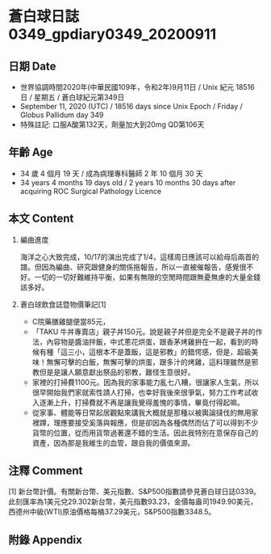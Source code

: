 [_metadata_:encoding]: - "utf-8"
[_metadata_:language]: - "zh-Hant-TW"
[_metadata_:fileformat]: - "markdown"
[_metadata_:MIME_type]: - "text/plain"
[_metadata_:markdown_version]: - "commonmark version 0.29"
[_metadata_:markdown_spec]: - "https://spec.commonmark.org/0.29/"

# 蒼白球日誌0349_gpdiary0349_20200911 #

## 日期 Date ##

* 世界協調時間2020年(中華民國109年，令和2年)9月11日 / Unix 紀元 18516 日 / 星期五 / 蒼白球紀元第349日
* September 11, 2020 (UTC) / 18516 days since Unix Epoch / Friday / Globus Pallidum day 349
* 特殊註記: 口服A酸第132天，劑量加大到20mg QD第106天

## 年齡 Age ##

* 34 歲 4 個月 19 天 / 成為病理專科醫師 2 年 10 個月 30 天
* 34 years 4 months 19 days old / 2 years 10 months 30 days after acquiring ROC Surgical Pathology Licence

## 本文 Content ##

1. 編曲進度

    海洋之心大致完成，10/17的演出完成了1/4，這樣周日應該可以給母后兩首的譜。但因為編曲、研究跟健身的關係拖報告，所以一直被催報告，感覺很不好。一切的一切好難維持平衡，如果有無限的空閒時間跟無憂無慮的大量金錢該多好。

2. 蒼白球飲食誌暨物價筆記[1]

    * C院藥膳雞腿便當85元，
    * 「TAKU 牛丼專賣店」親子丼150元。說是親子丼但是完全不是親子丼的作法，內容物是醬油拌飯，中式蔥花烘蛋，跟香茅烤雞拚在一起，看到的時候有種「這三小，這根本不是蓋飯，這是邪教」的錯愕感，但是，超級美味！無懈可擊的白飯，無懈可擊的烘蛋，跟多汁的烤雞，這料理雖然是邪教但是是讓人願意獻出祭品的邪教，難怪生意很好。
    * 家裡的打掃費1100元。因為我的家事能力亂七八糟，很讓家人生氣，所以很早開始我們家就索性請人打掃，也幸好我後來很爭氣，努力工作考試收入逐漸上升，打掃費就不再是讓我覺得羞愧的事情，畢竟付得起嘛。
    * 從家事、體能等日常起居觀點來講我大概就是那種以被輿論撻伐的無用家裡蹲，理應要接受奚落與報應，但是卻因為各種偶然而佔了可以得到不少貨幣的位置，從而用貨幣過著還不錯的生活。因此我特別在意保存自己的資產，因為那是我維生的血管，跟自我的價值來源。

## 注釋 Comment ##

[1] 新台幣計價。有關新台幣、美元指數、S&P500指數請參見蒼白球日誌0339。此刻匯率為1美元兌29.302新台幣，美元指數93.23，金價每盎司1949.90美元，西德州中級(WTI)原油價格每桶37.29美元，S&P500指數3348.5。

## 附錄 Appendix ##
